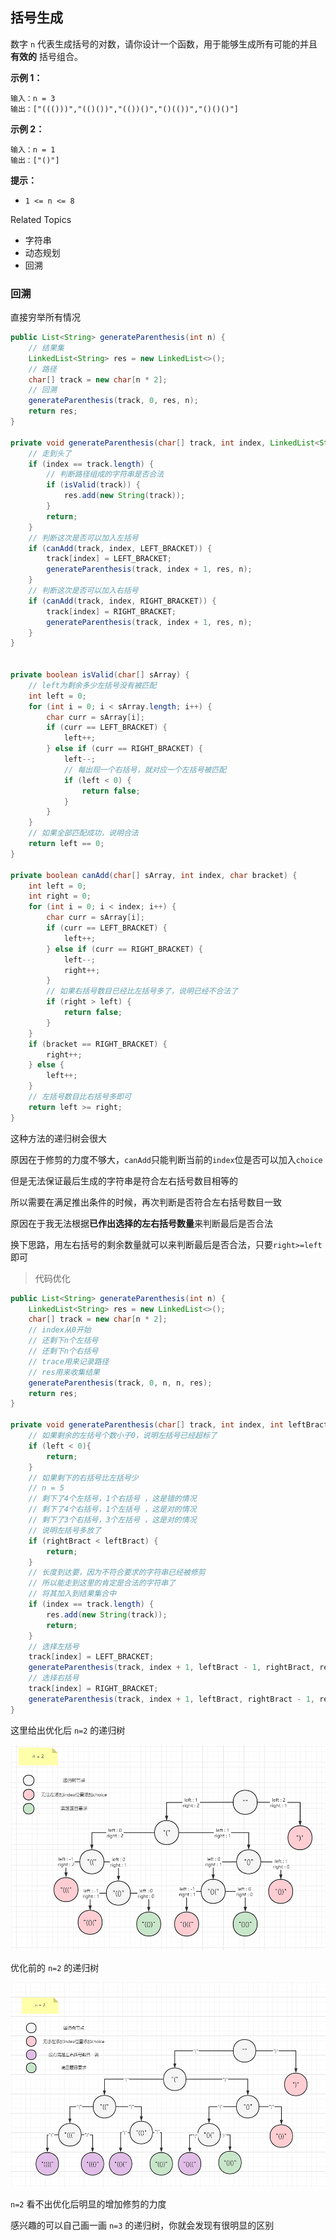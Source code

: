 
## 括号生成

数字 `n` 代表生成括号的对数，请你设计一个函数，用于能够生成所有可能的并且 **有效的** 括号组合。

**示例 1：**

```
输入：n = 3
输出：["((()))","(()())","(())()","()(())","()()()"]
```

**示例 2：**

```
输入：n = 1
输出：["()"]
```



**提示：**

- `1 <= n <= 8`

Related Topics

* 字符串
* 动态规划
* 回溯

### 回溯

直接穷举所有情况

```java
public List<String> generateParenthesis(int n) {
    // 结果集
    LinkedList<String> res = new LinkedList<>();
    // 路径
    char[] track = new char[n * 2];
    // 回溯
    generateParenthesis(track, 0, res, n);
    return res;
}

private void generateParenthesis(char[] track, int index, LinkedList<String> res, int n) {
    // 走到头了
    if (index == track.length) {
        // 判断路径组成的字符串是否合法
        if (isValid(track)) {
            res.add(new String(track));
        }
        return;
    }
    // 判断这次是否可以加入左括号
    if (canAdd(track, index, LEFT_BRACKET)) {
        track[index] = LEFT_BRACKET;
        generateParenthesis(track, index + 1, res, n);
    }
    // 判断这次是否可以加入右括号
    if (canAdd(track, index, RIGHT_BRACKET)) {
        track[index] = RIGHT_BRACKET;
        generateParenthesis(track, index + 1, res, n);
    }
}


private boolean isValid(char[] sArray) {
    // left为剩余多少左括号没有被匹配
    int left = 0;
    for (int i = 0; i < sArray.length; i++) {
        char curr = sArray[i];
        if (curr == LEFT_BRACKET) {
            left++;
        } else if (curr == RIGHT_BRACKET) {
            left--;
            // 每出现一个右括号，就对应一个左括号被匹配
            if (left < 0) {
                return false;
            }
        }
    }
    // 如果全部匹配成功，说明合法
    return left == 0;
}

private boolean canAdd(char[] sArray, int index, char bracket) {
    int left = 0;
    int right = 0;
    for (int i = 0; i < index; i++) {
        char curr = sArray[i];
        if (curr == LEFT_BRACKET) {
            left++;
        } else if (curr == RIGHT_BRACKET) {
            left--;
            right++;
        }
        // 如果右括号数目已经比左括号多了，说明已经不合法了
        if (right > left) {
            return false;
        }
    }
    if (bracket == RIGHT_BRACKET) {
        right++;
    } else {
        left++;
    }
    // 左括号数目比右括号多即可
    return left >= right;
}
```

这种方法的递归树会很大

原因在于修剪的力度不够大，`canAdd`只能判断当前的`index`位是否可以加入`choice`

但是无法保证最后生成的字符串是符合左右括号数目相等的

所以需要在满足推出条件的时候，再次判断是否符合左右括号数目一致

原因在于我无法根据**已作出选择的左右括号数量**来判断最后是否合法

换下思路，用左右括号的剩余数量就可以来判断最后是否合法，只要`right>=left`即可

> 代码优化

```java
public List<String> generateParenthesis(int n) {
    LinkedList<String> res = new LinkedList<>();
    char[] track = new char[n * 2];
    // index从0开始
    // 还剩下n个左括号
    // 还剩下n个右括号
    // trace用来记录路径
    // res用来收集结果
    generateParenthesis(track, 0, n, n, res);
    return res;
}

private void generateParenthesis(char[] track, int index, int leftBract, int rightBract, LinkedList<String> res) {
    // 如果剩余的左括号个数小于0，说明左括号已经超标了
    if (left < 0){
        return;
    }
    // 如果剩下的右括号比左括号少
    // n = 5 
    // 剩下了4个左括号，1个右括号 ，这是错的情况
    // 剩下了4个右括号，1个左括号 ，这是对的情况
    // 剩下了3个右括号，3个左括号 ，这是对的情况
    // 说明左括号多放了
    if (rightBract < leftBract) {
        return;
    }
    // 长度到达要，因为不符合要求的字符串已经被修剪
    // 所以能走到这里的肯定是合法的字符串了
    // 将其加入到结果集合中
    if (index == track.length) {
        res.add(new String(track));
        return;
    }
    // 选择左括号
    track[index] = LEFT_BRACKET;
    generateParenthesis(track, index + 1, leftBract - 1, rightBract, res);
    // 选择右括号
    track[index] = RIGHT_BRACKET;
    generateParenthesis(track, index + 1, leftBract, rightBract - 1, res);
}

```

这里给出优化后 `n=2` 的递归树

![递归树](【22-Medium】括号生成/image-20221018212632726.png)

优化前的 `n=2` 的递归树

![递归树](【22-Medium】括号生成/image-20221018212534912.png)

`n=2` 看不出优化后明显的增加修剪的力度

感兴趣的可以自己画一画 `n=3` 的递归树，你就会发现有很明显的区别

